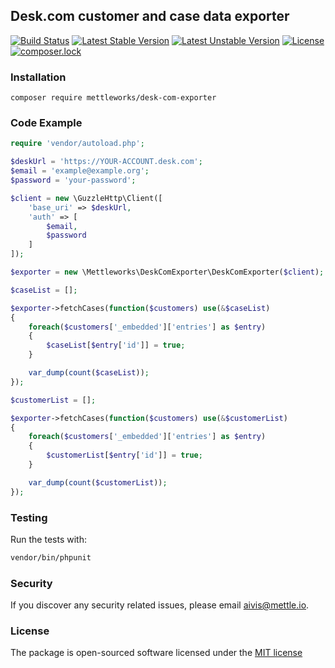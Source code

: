 ## Desk.com customer and case data exporter

[![Build Status](https://travis-ci.org/mettleworks/desk-com-exporter.svg)](https://travis-ci.org/mettleworks/desk-com-exporter)
[![Latest Stable Version](https://poser.pugx.org/mettleworks/desk-com-exporter/v/stable)](https://packagist.org/packages/mettleworks/desk-com-exporter)
[![Latest Unstable Version](https://poser.pugx.org/mettleworks/desk-com-exporter/v/unstable)](https://packagist.org/packages/mettleworks/desk-com-exporter)
[![License](https://poser.pugx.org/mettleworks/desk-com-exporter/license)](https://packagist.org/packages/mettleworks/desk-com-exporter)
[![composer.lock](https://poser.pugx.org/mettleworks/desk-com-exporter/composerlock)](https://packagist.org/packages/mettleworks/desk-com-exporter)

### Installation

```
composer require mettleworks/desk-com-exporter
```

### Code Example

```php 
require 'vendor/autoload.php';

$deskUrl = 'https://YOUR-ACCOUNT.desk.com';
$email = 'example@example.org';
$password = 'your-password';

$client = new \GuzzleHttp\Client([
    'base_uri' => $deskUrl,
    'auth' => [
        $email,
        $password
    ]
]);

$exporter = new \Mettleworks\DeskComExporter\DeskComExporter($client);

$caseList = [];

$exporter->fetchCases(function($customers) use(&$caseList)
{
    foreach($customers['_embedded']['entries'] as $entry)
    {
        $caseList[$entry['id']] = true;
    }

    var_dump(count($caseList));
});

$customerList = [];

$exporter->fetchCases(function($customers) use(&$customerList)
{
    foreach($customers['_embedded']['entries'] as $entry)
    {
        $customerList[$entry['id']] = true;
    }

    var_dump(count($customerList));
});

```

### Testing

Run the tests with:

```bash
vendor/bin/phpunit
```


### Security

If you discover any security related issues, please email aivis@mettle.io.

### License

The package is open-sourced software licensed under the [MIT license](http://opensource.org/licenses/MIT)
